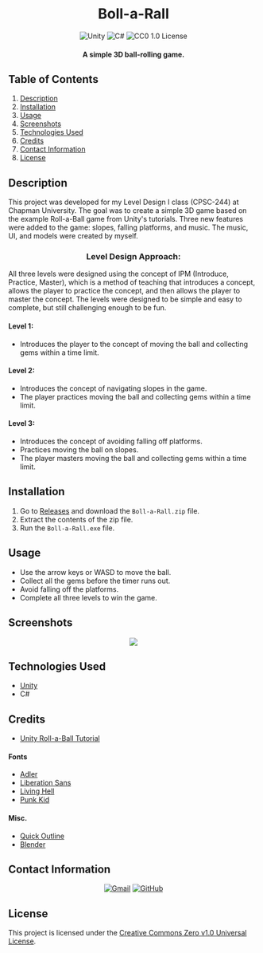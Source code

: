 <h1 align="center">
  Boll-a-Rall
</h1>

<p align="center">
  <img src="https://img.shields.io/badge/Unity-FFFFFF.svg?style=for-the-badge&logo=Unity&logoColor=black" alt="Unity">
  <img src="https://img.shields.io/badge/C%23-512BD4?logo=csharp&logoColor=fff&style=for-the-badge" alt="C#"> 
  <img src="https://img.shields.io/badge/License-CC0 1.0-lightgrey.svg?style=for-the-badge" alt="CC0 1.0 License">
</p>

<h4 align="center">A simple 3D ball-rolling game.</h4>

## Table of Contents
1. [Description](#description)
2. [Installation](#installation)
3. [Usage](#usage)
4. [Screenshots](#screenshots)
5. [Technologies Used](#technologies-used)
6. [Credits](#credits)
7. [Contact Information](#contact-information)
8. [License](#license)

## Description
This project was developed for my Level Design I class (CPSC-244) at Chapman University. The goal was to create a simple 3D game based on the example Roll-a-Ball game from Unity's tutorials. Three new features were added to the game: slopes, falling platforms, and music. The music, UI, and models were created by myself.

<h3 align="center">
Level Design Approach:
</h3>

All three levels were designed using the concept of IPM (Introduce, Practice, Master), which is a method of teaching that introduces a concept, allows the player to practice the concept, and then allows the player to master the concept. The levels were designed to be simple and easy to complete, but still challenging enough to be fun.

#### Level 1:
- Introduces the player to the concept of moving the ball and collecting gems within a time limit.

#### Level 2:
- Introduces the concept of navigating slopes in the game.
- The player practices moving the ball and collecting gems within a time limit.

#### Level 3:
- Introduces the concept of avoiding falling off platforms.
- Practices moving the ball on slopes.
- The player masters moving the ball and collecting gems within a time limit.

## Installation
1. Go to [Releases](https://github.com/cwchilvers/Boll-a-Rall/releases) and download the `Boll-a-Rall.zip` file.
2. Extract the contents of the zip file.
3. Run the `Boll-a-Rall.exe` file.

## Usage
- Use the arrow keys or WASD to move the ball.
- Collect all the gems before the timer runs out.
- Avoid falling off the platforms.
- Complete all three levels to win the game.

## Screenshots
<p align="center">
  <img src="https://github.com/cwchilvers/Basic-Tech-Blog/assets/59628271/6141efc4-64a3-4c8b-9b31-111cadc3fcd5">
</p>

## Technologies Used
* [Unity](https://unity.com/)
* C#
  
## Credits
* [Unity Roll-a-Ball Tutorial](https://learn.unity.com/project/roll-a-ball-tutorial)

#### Fonts
* [Adler](https://www.dafont.com/adler.font)
* [Liberation Sans](https://www.dafont.com/liberation-sans.font)
* [Living Hell](https://www.dafont.com/living-hell.font)
* [Punk Kid](https://www.dafont.com/punk-kid.font)

#### Misc.
* [Quick Outline](https://assetstore.unity.com/packages/tools/utilities/quick-outline-115488)
* [Blender](https://www.blender.org/)

## Contact Information
<p align="center">
    <a href="mailto:cwchilvers@gmail.com"><img src="https://img.shields.io/badge/Gmail-D14836?style=for-the-badge&logo=gmail&logoColor=white" alt="Gmail"></a>
    <a href="https://github.com/cwchilvers"><img src="https://img.shields.io/badge/GitHub-181717.svg?style=for-the-badge&logo=GitHub&logoColor=white" alt="GitHub"></a>
</p>

## License
This project is licensed under the [Creative Commons Zero v1.0 Universal License](https://creativecommons.org/publicdomain/zero/1.0/).
